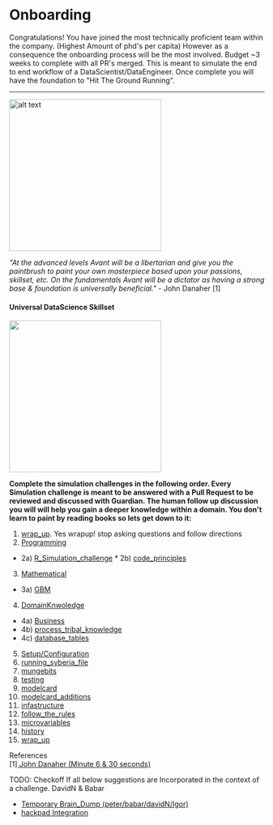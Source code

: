 # Onboarding

Congratulations! You have joined the most technically proficient team within the company. (Highest Amount of phd's per capita) 
However as a consequence the onboarding process will be the most involved. Budget ~3 weeks to complete with all PR's merged. 
This is meant to simulate the end to end workflow of a DataScientist/DataEngineer. Once complete you will have the foundation
to "Hit The Ground Running". 

***
<img src="https://upload.wikimedia.org/wikipedia/commons/7/79/AC97-0295-13_a.jpeg" alt="alt text" width="300" height="300">

*"At the advanced levels Avant will be a libertarian and give you the paintbrush to paint your own masterpiece based upon your passions, skillset, etc. 
  On the fundamentals Avant will be a dictator as having a strong base & foundation is universally beneficial."* - John Danaher [1]


#### Universal DataScience Skillset
<img src="http://www.ibm.com/developerworks/library/os-datascience/figure1.png" width="300" height="300">

**Complete the simulation challenges in the following order. Every Simulation challenge is meant to be answered with a Pull Request to be reviewed and discussed with Guardian. 
The human follow up discussion you will will help you gain a deeper knowledge within a domain. You don't learn to paint by reading books so lets get down to it:**

1) [wrap_up](https://github.com/avantcredit/onboarding/tree/master/simulations/wrap_up). Yes wrapup! stop asking questions and follow directions   
2) [Programming](https://github.com/avantcredit/onboarding/tree/master/simulations/programming)       
  * 2a) [R_Simulation_challenge](https://github.com/avantcredit/onboarding/blob/master/simulations/programming/R_simulation_challenge.md)   * 2b) [code_principles](https://github.com/avantcredit/onboarding/blob/master/simulations/programming/code_principles.md)  
3) [Mathematical](https://github.com/avantcredit/onboarding/tree/master/simulations/mathematical)   
  * 3a) [GBM](https://github.com/avantcredit/onboarding/tree/master/simulations/mathematical/gbm)    
4) [DomainKnwoledge](https://github.com/avantcredit/onboarding/tree/master/simulations/domain_knowledge)  
  * 4a) [Business](https://github.com/avantcredit/onboarding/tree/master/simulations/domain_knowledge/business)  
  * 4b) [process_tribal_knowledge](https://github.com/avantcredit/onboarding/tree/master/simulations/domain_knowledge/process_tribal_knowledge)  
  * 4c) [database_tables](https://github.com/avantcredit/onboarding/tree/master/simulations/domain_knowledge/database_tables)  
5) [Setup/Configuration](https://github.com/avantcredit/onboarding/tree/master/simulations/setup)    
6) [running_syberia_file](https://github.com/avantcredit/onboarding/tree/master/simulations/running_syberia_file)  
7) [mungebits](https://github.com/avantcredit/onboarding/tree/master/simulations/mungebits)  
8) [testing](https://github.com/avantcredit/onboarding/tree/master/simulations/testing)  
9) [modelcard](https://github.com/avantcredit/onboarding/tree/master/simulations/modelcard)  
10) [modelcard_additions](https://github.com/avantcredit/onboarding/tree/master/simulations/modelcard_additions)   
11) [infastructure](https://github.com/avantcredit/onboarding/tree/master/simulations/more_infastructure)  
12) [follow_the_rules](https://github.com/avantcredit/onboarding/tree/master/simulations/follow_the_rules)  
13) [microvariables](https://github.com/avantcredit/onboarding/tree/master/simulations/microvariables)  
14) [history](https://github.com/avantcredit/onboarding/tree/master/simulations/history)  
15) [wrap_up](https://github.com/avantcredit/onboarding/tree/master/simulations/wrap_up)



References  
  [1][ John Danaher (Minute 6 & 30 seconds)](https://www.youtube.com/watch?v=SpLKrhwGavU)

TODO:
Checkoff If all below suggestions are Incorporated in the context of a challenge. DavidN & Babar
  * [Temporary Brain_Dump (peter/babar/davidN/Igor)](https://docs.google.com/document/d/1lotfElPA7mgUxRZybu2uQ-W6VbppnHFMELV9GYzAkfM/edit)
  * [hackpad Integration](https://avantdatascience.hackpad.com/Start-Here-rmZTFkC8X3x) 


